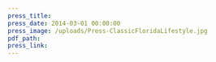 ```yaml
---
press_title:
press_date: 2014-03-01 00:00:00
press_image: /uploads/Press-ClassicFloridaLifestyle.jpg
pdf_path:
press_link:
---
```


